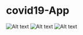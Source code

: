 # covid19-App

![Alt text](1.JPG?raw=true "Main Screen")
![Alt text](2.JPG?raw=true "Main Screen")
![Alt text](3.JPG?raw=true "Main Screen")
